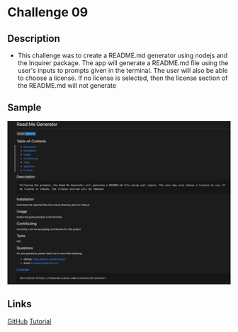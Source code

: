 # Challenge 09

## Description
- This challenge was to create a README.md generator using nodejs and the Inquirer package. The app will generate a README.md file using the user's inputs to prompts given in the terminal. The user will also be able to choose a license. If no license is selected, then the license section of the README.md will not generate

## Sample
![README.md Sample](./sample/image1.png)

## Links
[GitHub](https://github.com/ahuang23/C09_ReadMe_Generator)
[Tutorial](https://watch.screencastify.com/v/I2UmQ8P4GMAhKOwW0YkM)